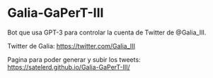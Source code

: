 # Galia-GaPerT-III

Bot que usa GPT-3 para controlar la cuenta de Twitter de @Galia_III.

Twitter de Galia: https://twitter.com/Galia_III

Pagina para poder generar y subir los tweets: https://satelerd.github.io/Galia-GaPerT-III/
